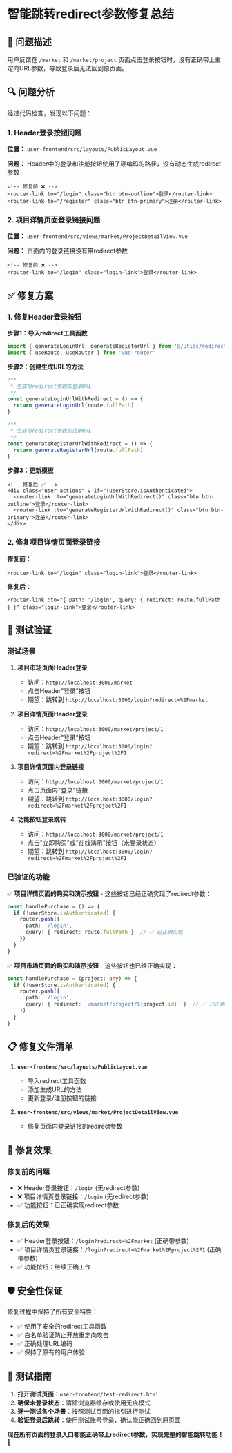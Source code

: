 # 智能跳转redirect参数修复总结

## 🎯 问题描述

用户反馈在 `/market` 和 `/market/project` 页面点击登录按钮时，没有正确带上重定向URL参数，导致登录后无法回到原页面。

## 🔍 问题分析

经过代码检查，发现以下问题：

### 1. Header登录按钮问题
**位置：** `user-frontend/src/layouts/PublicLayout.vue`

**问题：** Header中的登录和注册按钮使用了硬编码的路径，没有动态生成redirect参数
```vue
<!-- 修复前 ❌ -->
<router-link to="/login" class="btn btn-outline">登录</router-link>
<router-link to="/register" class="btn btn-primary">注册</router-link>
```

### 2. 项目详情页面登录链接问题
**位置：** `user-frontend/src/views/market/ProjectDetailView.vue`

**问题：** 页面内的登录链接没有带redirect参数
```vue
<!-- 修复前 ❌ -->
<router-link to="/login" class="login-link">登录</router-link>
```

## ✅ 修复方案

### 1. 修复Header登录按钮

**步骤1：导入redirect工具函数**
```typescript
import { generateLoginUrl, generateRegisterUrl } from '@/utils/redirect'
import { useRoute, useRouter } from 'vue-router'
```

**步骤2：创建生成URL的方法**
```typescript
/**
 * 生成带redirect参数的登录URL
 */
const generateLoginUrlWithRedirect = () => {
  return generateLoginUrl(route.fullPath)
}

/**
 * 生成带redirect参数的注册URL
 */
const generateRegisterUrlWithRedirect = () => {
  return generateRegisterUrl(route.fullPath)
}
```

**步骤3：更新模板**
```vue
<!-- 修复后 ✅ -->
<div class="user-actions" v-if="!userStore.isAuthenticated">
  <router-link :to="generateLoginUrlWithRedirect()" class="btn btn-outline">登录</router-link>
  <router-link :to="generateRegisterUrlWithRedirect()" class="btn btn-primary">注册</router-link>
</div>
```

### 2. 修复项目详情页面登录链接

**修复前：**
```vue
<router-link to="/login" class="login-link">登录</router-link>
```

**修复后：**
```vue
<router-link :to="{ path: '/login', query: { redirect: route.fullPath } }" class="login-link">登录</router-link>
```

## 🧪 测试验证

### 测试场景

1. **项目市场页面Header登录**
   - 访问：`http://localhost:3000/market`
   - 点击Header"登录"按钮
   - 期望：跳转到 `http://localhost:3000/login?redirect=%2Fmarket`

2. **项目详情页面Header登录**
   - 访问：`http://localhost:3000/market/project/1`
   - 点击Header"登录"按钮
   - 期望：跳转到 `http://localhost:3000/login?redirect=%2Fmarket%2Fproject%2F1`

3. **项目详情页面内登录链接**
   - 访问：`http://localhost:3000/market/project/1`
   - 点击页面内"登录"链接
   - 期望：跳转到 `http://localhost:3000/login?redirect=%2Fmarket%2Fproject%2F1`

4. **功能按钮登录跳转**
   - 访问：`http://localhost:3000/market/project/1`
   - 点击"立即购买"或"在线演示"按钮（未登录状态）
   - 期望：跳转到 `http://localhost:3000/login?redirect=%2Fmarket%2Fproject%2F1`

### 已验证的功能

✅ **项目详情页面的购买和演示按钮** - 这些按钮已经正确实现了redirect参数：
```typescript
const handlePurchase = () => {
  if (!userStore.isAuthenticated) {
    router.push({
      path: '/login',
      query: { redirect: route.fullPath }  // ✅ 已正确实现
    })
  }
}
```

✅ **项目市场页面的购买和演示按钮** - 这些按钮也已经正确实现：
```typescript
const handlePurchase = (project: any) => {
  if (!userStore.isAuthenticated) {
    router.push({
      path: '/login',
      query: { redirect: `/market/project/${project.id}` }  // ✅ 已正确实现
    })
  }
}
```

## 📋 修复文件清单

1. **`user-frontend/src/layouts/PublicLayout.vue`**
   - 导入redirect工具函数
   - 添加生成URL的方法
   - 更新登录/注册按钮的链接

2. **`user-frontend/src/views/market/ProjectDetailView.vue`**
   - 修复页面内登录链接的redirect参数

## 🎯 修复效果

### 修复前的问题
- ❌ Header登录按钮：`/login` (无redirect参数)
- ❌ 项目详情页登录链接：`/login` (无redirect参数)
- ✅ 功能按钮：已正确实现redirect参数

### 修复后的效果
- ✅ Header登录按钮：`/login?redirect=%2Fmarket` (正确带参数)
- ✅ 项目详情页登录链接：`/login?redirect=%2Fmarket%2Fproject%2F1` (正确带参数)
- ✅ 功能按钮：继续正确工作

## 🛡️ 安全性保证

修复过程中保持了所有安全特性：
- ✅ 使用了安全的redirect工具函数
- ✅ 白名单验证防止开放重定向攻击
- ✅ 正确处理URL编码
- ✅ 保持了原有的用户体验

## 📝 测试指南

1. **打开测试页面**：`user-frontend/test-redirect.html`
2. **确保未登录状态**：清除浏览器缓存或使用无痕模式
3. **逐一测试各个场景**：按照测试页面的指引进行测试
4. **验证登录后跳转**：使用测试账号登录，确认能正确回到原页面

**现在所有页面的登录入口都能正确带上redirect参数，实现完整的智能跳转功能！** 🚀
